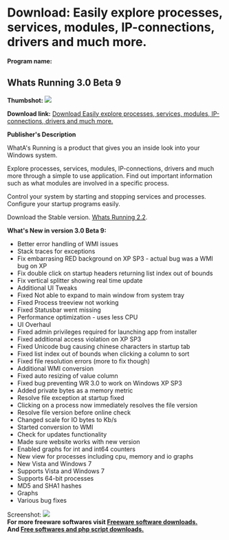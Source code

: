 # Download: Easily explore processes, services, modules, IP-connections, drivers and much more.

**Program name:**

## Whats Running 3.0 Beta 9

  
**Thumbshot:** ![](http://www.freewarefiles.com/screenshot/whatsrunning3_md.jpg)   
  
**Download link:** [Download Easily explore processes, services, modules, IP-connections, drivers and much more.](http://freesoftwares.boysofts.com/Whats-Running_program_22248.html)  
  


**Publisher's Description**  
  


WhatA's Running is a product that gives you an inside look into your Windows system. 

Explore processes, services, modules, IP-connections, drivers and much more through a simple to use application. Find out important information such as what modules are involved in a specific process. 

Control your system by starting and stopping services and processes. Configure your startup programs easily. 

Download the Stable version. [Whats Running 2.2](http://206.217.205.73/~dlfreeht/files/WhatsRunning2_2_Setup.exe). 

**What's New in version 3.0 Beta 9:**

  * Better error handling of WMI issues 
  * Stack traces for exceptions 
  * Fix embarrasing RED background on XP SP3 - actual bug was a WMI bug on XP 
  * Fix double click on startup headers returning list index out of bounds 
  * Fix vertical splitter showing real time update 
  * Additional UI Tweaks 
  * Fixed Not able to expand to main window from system tray 
  * Fixed Process treeview not working 
  * Fixed Statusbar went missing 
  * Performance optimization - uses less CPU 
  * UI Overhaul 
  * Fixed admin privileges required for launching app from installer 
  * Fixed additional access violation on XP SP3 
  * Fixed Unicode bug causing chinese characters in startup tab 
  * Fixed list index out of bounds when clicking a column to sort 
  * Fixed file resolution errors (more to fix though) 
  * Additional WMI conversion 
  * Fixed auto resizing of value column 
  * Fixed bug preventing WR 3.0 to work on Windows XP SP3 
  * Added private bytes as a memory metric 
  * Resolve file exception at startup fixed 
  * Clicking on a process now immediately resolves the file version 
  * Resolve file version before online check 
  * Changed scale for IO bytes to Kb/s 
  * Started conversion to WMI 
  * Check for updates functionality 
  * Made sure website works with new version 
  * Enabled graphs for int and int64 counters 
  * New view for processes including cpu, memory and io graphs 
  * New Vista and Windows 7 
  * Supports Vista and Windows 7 
  * Supports 64-bit processes 
  * MD5 and SHA1 hashes 
  * Graphs 
  * Various bug fixes 

  
  
Screenshot: ![](http://www.freewarefiles.com/screenshot/whatsrunning3.jpg)   
**For more freeware softwares visit [Freeware software downloads.](http://freesoftwares.boysofts.com/)**   
**And [Free softwares and php script downloads.](http://www.boysofts.com/)**
